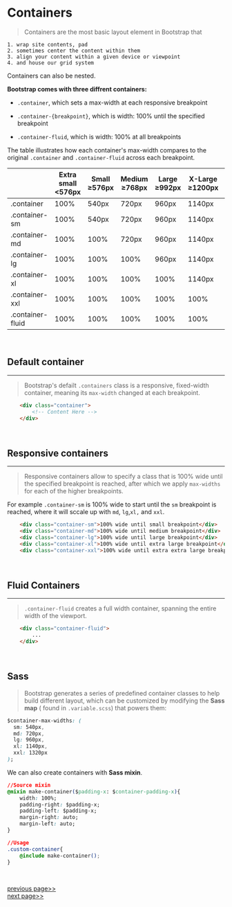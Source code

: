 # Containers
> Containers are the most basic layout element in Bootstrap that 
    
    1. wrap site contents, pad
    2. sometimes center the content within them
    3. align your content within a given device or viewpoint
    4. and house our grid system
Containers can also be nested. 

**Bootstrap comes with three diffrent containers:**

* ```.container```, which sets a max-width at each responsive breakpoint
* ```.container-{breakpoint}```, which is width: 100% until the specified breakpoint

* ```.container-fluid```, which is width: 100% at all breakpoints

The table illustrates how each container's max-width compares to the original ```.container``` and ```.container-fluid``` across each breakpoint.


|                |Extra small <576px|Small ≥576px|Medium ≥768px|Large ≥992px|X-Large ≥1200px |XX-large ≥1400px|
|----------------|------------------|------------|-------------|------------|----------------|----------------|       
|.container	     | 100%	            | 540px  	 | 720px	   | 960px	    | 1140px	     | 1320px         |
|.container-sm	 | 100%	            | 540px	     | 720px	   | 960px	    | 1140px	     | 1320px         |
|.container-md	 | 100%	            | 100%	     | 720px	   | 960px	    | 1140px	     | 1320px         |
|.container-lg	 | 100%	            | 100%	     | 100%	       | 960px	    | 1140px	     | 1320px         |
|.container-xl	 | 100%	            | 100%	     | 100%	       | 100%	    | 1140px	     | 1320px         |
|.container-xxl	 | 100%             | 100%	     | 100%	       | 100%	    | 100%	         | 1320px         |
|.container-fluid|	100%	        | 100%	     | 100%	       | 100%	    | 100%	         | 100%           |

<br />

## Default container
---
> Bootstrap's defailt ```.containers``` class is a responsive, fixed-width container, meaning its ```max-width``` changed at each breakpoint.

```HTML
    <div class="container">
        <!-- Content Here -->
    </div>
```

<br />

## Responsive containers
---

> Responsive containers allow to specify a class that is 100% wide until the specified breakpoint is reached, after which we apply ```max-widths``` for each of the higher breakpoints.

For example ```.container-sm``` is 100% wide to start until the ```sm``` breakpoint is reached, where it will sccale up with ```md```, ```lg```,```xl,``` and ```xxl```.
<br />

```HTML
    <div class="container-sm">100% wide until small breakpoint</div>
    <div class="container-md">100% wide until medium breakpoint</div>
    <div class="container-lg">100% wide until large breakpoint</div>
    <div class="container-xl">100% wide until extra large breakpoint</div>
    <div class="container-xxl">100% wide until extra extra large breakpoint</div>
```
<br />

## Fluid Containers
---
> ```.container-fluid``` creates a full width container, spanning the entire width of the viewport.

```HTML
    <div class="container-fluid">
        ...
    </div>
```
<br />

## Sass
> Bootstrap generates a series of predefined container classes to help build different layout, which can be customized by modifying the __Sass map__ ( found in ```.variable.scss```) that powers them:

```CSS
$container-max-widths: (
  sm: 540px,
  md: 720px,
  lg: 960px,
  xl: 1140px,
  xxl: 1320px
);
```

We can also create containers with __Sass mixin__.
```CSS
//Source mixin
@mixin make-container($padding-x: $container-padding-x){
    width: 100%;
    padding-right: $padding-x;
    padding-left: $padding-x;
    margin-right: auto;
    margin-left: auto;
}

//Usage 
.custom-container{
    @include make-container();
}
```
<br />

[previous page>>](GridSystem.md.md)       <br /> [next page>>](Rows.md)

